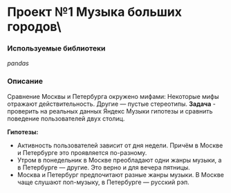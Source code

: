 # Проект №1 Музыка больших городов\

### **Используемые библиотеки**
*pandas*

### **Описание**
Сравнение Москвы и Петербурга окружено мифами:
Некоторые мифы отражают действительность. Другие — пустые стереотипы.
**Задача** - проверить на реальных данных Яндекс Музыки гипотезы и сравнить поведение пользователей двух столиц.

**Гипотезы:**
 - Активность пользователей зависит от дня недели. Причём в Москве и Петербурге это проявляется по-разному.
 - Утром в понедельник в Москве преобладают одни жанры музыки, а в Петербурге — другие. Это верно и для вечера пятницы.
 - Москва и Петербург предпочитают разные жанры музыки. В Москве чаще слушают поп-музыку, в Петербурге — русский рэп.
